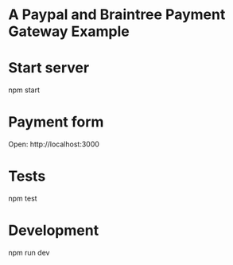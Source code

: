 # A Paypal and Braintree Payment Gateway Example

# Start server
npm start

# Payment form
Open: http://localhost:3000

# Tests
npm test

# Development
npm run dev
